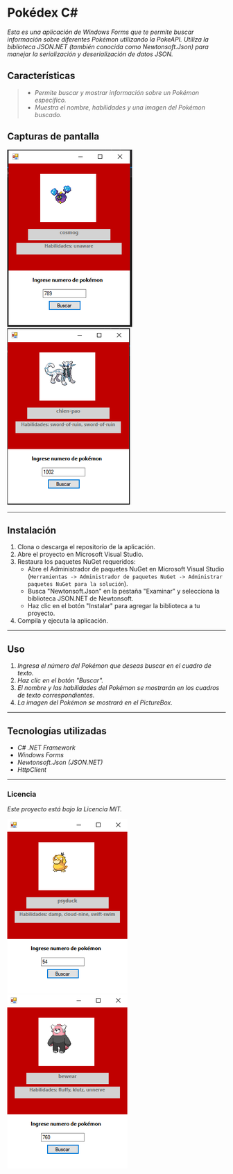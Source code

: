 # Pokédex C#

*Esta es una aplicación de Windows Forms que te permite buscar información sobre diferentes Pokémon utilizando la PokeAPI. Utiliza la biblioteca JSON.NET (también conocida como Newtonsoft.Json) para manejar la serialización y deserialización de datos JSON.*




## Características

> - *Permite buscar y mostrar información sobre un Pokémon específico.*
> - *Muestra el nombre, habilidades y una imagen del Pokémon buscado.*


## Capturas de pantalla


![Captura de pantalla 1](imagenes/Captura1.PNG)  ![Captura de pantalla 2](imagenes/Captura2.PNG) 


---
## Instalación

1. Clona o descarga el repositorio de la aplicación.
2. Abre el proyecto en Microsoft Visual Studio.
3. Restaura los paquetes NuGet requeridos:
   - Abre el Administrador de paquetes NuGet en Microsoft Visual Studio (`Herramientas -> Administrador de paquetes NuGet -> Administrar paquetes NuGet para la solución`).
   - Busca "Newtonsoft.Json" en la pestaña "Examinar" y selecciona la biblioteca JSON.NET de Newtonsoft.
   - Haz clic en el botón "Instalar" para agregar la biblioteca a tu proyecto.
 4. Compila y ejecuta la aplicación.

---
## Uso

1. *Ingresa el número del Pokémon que deseas buscar en el cuadro de texto.*
2. *Haz clic en el botón "Buscar".*
3. *El nombre y las habilidades del Pokémon se mostrarán en los cuadros de texto correspondientes.*
4. *La imagen del Pokémon se mostrará en el PictureBox.*

---
## Tecnologías utilizadas

- *C# .NET Framework*
- *Windows Forms*
- *Newtonsoft.Json (JSON.NET)*
- *HttpClient*


---

### Licencia

*Este proyecto está bajo la Licencia MIT.*


![Captura de pantalla 3](imagenes/Captura3.PNG) ![Captura de pantalla 4](imagenes/Captura4.PNG)



